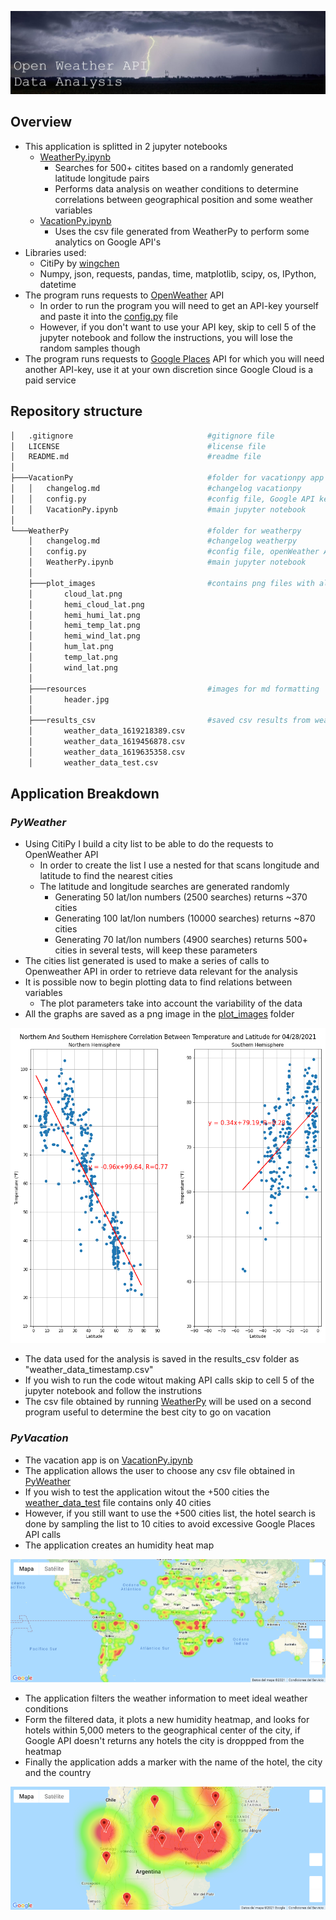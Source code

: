 ![Header](WeatherPy/resources/header.jpg)

## **Overview**

- This application is splitted in 2 jupyter notebooks
    - [WeatherPy.ipynb](WeaherPy/WeatherPy.ipynb)
        - Searches for 500+ citites based on a randomly generated latitude longitude pairs
        - Performs data analysis on weather conditions to determine correlations between geographical position and some weather variables
    - [VacationPy.ipynb](VacationPy/VacationPy.ipynb)
        - Uses the csv file generated from WeatherPy to perform some analytics on Google API's
- Libraries used:
    - CitiPy by [wingchen](https://pypi.org/project/citipy/#files)
    - Numpy, json, requests, pandas, time, matplotlib, scipy, os, IPython, datetime
- The program runs requests to [OpenWeather](https://openweathermap.org/) API
    - In order to run the program you will need to get an API-key yourself and paste it into the [config.py](WeatherPy/config.py) file
    - However, if you don't want to use your API key, skip to cell 5 of the jupyter notebook and follow the instructions, you will lose the random samples though
- The program runs requests to [Google Places](https://cloud.google.com/) API for which you will need another API-key, use it at your own discretion since Google Cloud is a paid service

## **Repository structure**
``` bash
│   .gitignore                              #gitignore file
│   LICENSE                                 #license file
│   README.md                               #readme file
│
├───VacationPy                              #folder for vacationpy app
│   │   changelog.md                        #changelog vacationpy
│   │   config.py                           #config file, Google API key goes here
│   │   VacationPy.ipynb                    #main jupyter notebook
│
└───WeatherPy                               #folder for weatherpy
    │   changelog.md                        #changelog weatherpy
    │   config.py                           #config file, openWeather API key 
    │   WeatherPy.ipynb                     #main jupyter notebook
    │
    ├───plot_images                         #contains png files with all the plots
    │       cloud_lat.png
    │       hemi_cloud_lat.png
    │       hemi_humi_lat.png
    │       hemi_temp_lat.png
    │       hemi_wind_lat.png
    │       hum_lat.png
    │       temp_lat.png
    │       wind_lat.png
    │
    ├───resources                           #images for md formatting
    │       header.jpg
    │
    ├───results_csv                         #saved csv results from weatherpy
    │       weather_data_1619218389.csv
    │       weather_data_1619456878.csv
    │       weather_data_1619635358.csv
    │       weather_data_test.csv

```

## **Application Breakdown**

### *PyWeather*
- Using CitiPy I build a city list to be able to do the requests to OpenWeather API
    - In order to create the list I use a nested for that scans longitude and latitude to find the nearest cities
    - The latitude and longitude searches are generated randomly
        - Generating 50 lat/lon numbers (2500 searches) returns  ~370 cities
        - Generating 100 lat/lon numbers (10000 searches) returns ~870 cities
        - Generating 70 lat/lon numbers (4900 searches) returns 500+ cities in several tests, will keep these parameters
- The cities list generated is used to make a series of calls to Openweather API in order to retrieve data relevant for the analysis
- It is possible now to begin plotting data to find relations between variables
    - The plot parameters take into account the variability of the data
- All the graphs are saved as a png image in the [plot_images](WeatherPy/plot_images) folder

![hemi_temp_lat.png](WeatherPy/plot_images/hemi_temp_lat.png)

- The data used for the analysis is saved in the results_csv folder as "weather_data_timestamp.csv"
- If you wish to run the code witout making API calls skip to cell 5 of the jupyter notebook and follow the instrutions
- The csv file obtained by running [WeatherPy](WeatherPy/WeatherPy.ipynb) will be used on a second program useful to determine the best city to go on vacation
### *PyVacation*
- The vacation app is on [VacationPy.ipynb](VacationPy/VacationPy.ipynb)
- The application allows the user to choose any csv file obtained in [PyWeather](WeatherPy/WeatherPy.ipynb)
- If you wish to test the application witout the +500 cities the [weather_data_test](WeatherPy/results_csv/weather_data_test.csv) file contains only 40 cities
- However, if you still want to use the +500 cities list, the hotel search is done by sampling the list to 10 cities to avoid excessive Google Places API calls
- The application creates an humidity heat map

![map.png](WeatherPy/resources/map.png)

- The application filters the weather information to meet ideal weather conditions
- Form the filtered data, it plots a new humidity heatmap, and looks for hotels within 5,000 meters to the geographical center of the city, if Google API doesn't returns any hotels the city is droppped from the heatmap
- Finally the application adds a marker with the name of the hotel, the city and the country

![map1.png](WeatherPy/resources/map1.png)
